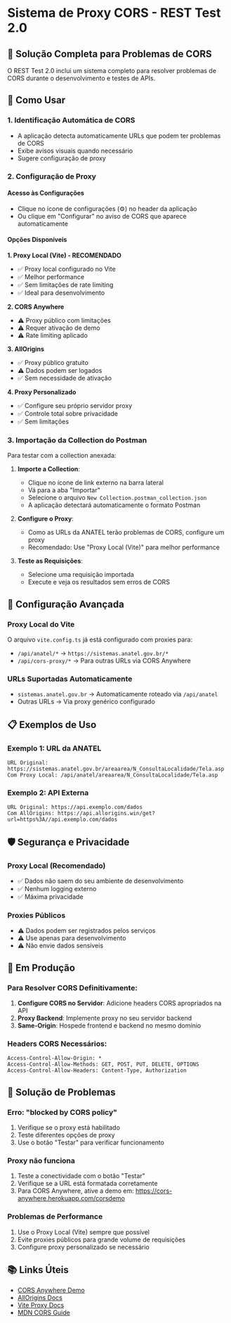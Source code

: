 # Sistema de Proxy CORS - REST Test 2.0

## 🚀 Solução Completa para Problemas de CORS

O REST Test 2.0 inclui um sistema completo para resolver problemas de CORS durante o desenvolvimento e testes de APIs.

## 🎯 Como Usar

### 1. Identificação Automática de CORS

- A aplicação detecta automaticamente URLs que podem ter problemas de CORS
- Exibe avisos visuais quando necessário
- Sugere configuração de proxy

### 2. Configuração de Proxy

#### Acesso às Configurações

- Clique no ícone de configurações (⚙️) no header da aplicação
- Ou clique em "Configurar" no aviso de CORS que aparece automaticamente

#### Opções Disponíveis

**1. Proxy Local (Vite) - RECOMENDADO**

- ✅ Proxy local configurado no Vite
- ✅ Melhor performance
- ✅ Sem limitações de rate limiting
- ✅ Ideal para desenvolvimento

**2. CORS Anywhere**

- ⚠️ Proxy público com limitações
- ⚠️ Requer ativação de demo
- ⚠️ Rate limiting aplicado

**3. AllOrigins**

- ✅ Proxy público gratuito
- ⚠️ Dados podem ser logados
- ✅ Sem necessidade de ativação

**4. Proxy Personalizado**

- ✅ Configure seu próprio servidor proxy
- ✅ Controle total sobre privacidade
- ✅ Sem limitações

### 3. Importação da Collection do Postman

Para testar com a collection anexada:

1. **Importe a Collection**:
   - Clique no ícone de link externo na barra lateral
   - Vá para a aba "Importar"
   - Selecione o arquivo `New Collection.postman_collection.json`
   - A aplicação detectará automaticamente o formato Postman

2. **Configure o Proxy**:
   - Como as URLs da ANATEL terão problemas de CORS, configure um proxy
   - Recomendado: Use "Proxy Local (Vite)" para melhor performance

3. **Teste as Requisições**:
   - Selecione uma requisição importada
   - Execute e veja os resultados sem erros de CORS

## 🔧 Configuração Avançada

### Proxy Local do Vite

O arquivo `vite.config.ts` já está configurado com proxies para:

- `/api/anatel/*` → `https://sistemas.anatel.gov.br/*`
- `/api/cors-proxy/*` → Para outras URLs via CORS Anywhere

### URLs Suportadas Automaticamente

- `sistemas.anatel.gov.br` → Automaticamente roteado via `/api/anatel`
- Outras URLs → Via proxy genérico configurado

## 📋 Exemplos de Uso

### Exemplo 1: URL da ANATEL

```
URL Original: https://sistemas.anatel.gov.br/areaarea/N_ConsultaLocalidade/Tela.asp
Com Proxy Local: /api/anatel/areaarea/N_ConsultaLocalidade/Tela.asp
```

### Exemplo 2: API Externa

```
URL Original: https://api.exemplo.com/dados
Com AllOrigins: https://api.allorigins.win/get?url=https%3A//api.exemplo.com/dados
```

## 🛡️ Segurança e Privacidade

### Proxy Local (Recomendado)

- ✅ Dados não saem do seu ambiente de desenvolvimento
- ✅ Nenhum logging externo
- ✅ Máxima privacidade

### Proxies Públicos

- ⚠️ Dados podem ser registrados pelos serviços
- ⚠️ Use apenas para desenvolvimento
- ⚠️ Não envie dados sensíveis

## 🚀 Em Produção

### Para Resolver CORS Definitivamente:

1. **Configure CORS no Servidor**: Adicione headers CORS apropriados na API
2. **Proxy Backend**: Implemente proxy no seu servidor backend
3. **Same-Origin**: Hospede frontend e backend no mesmo domínio

### Headers CORS Necessários:

```
Access-Control-Allow-Origin: *
Access-Control-Allow-Methods: GET, POST, PUT, DELETE, OPTIONS
Access-Control-Allow-Headers: Content-Type, Authorization
```

## 🐛 Solução de Problemas

### Erro: "blocked by CORS policy"

1. Verifique se o proxy está habilitado
2. Teste diferentes opções de proxy
3. Use o botão "Testar" para verificar funcionamento

### Proxy não funciona

1. Teste a conectividade com o botão "Testar"
2. Verifique se a URL está formatada corretamente
3. Para CORS Anywhere, ative a demo em: https://cors-anywhere.herokuapp.com/corsdemo

### Problemas de Performance

1. Use o Proxy Local (Vite) sempre que possível
2. Evite proxies públicos para grande volume de requisições
3. Configure proxy personalizado se necessário

## 📚 Links Úteis

- [CORS Anywhere Demo](https://cors-anywhere.herokuapp.com/corsdemo)
- [AllOrigins Docs](https://allorigins.win/)
- [Vite Proxy Docs](https://vitejs.dev/config/server-options.html#server-proxy)
- [MDN CORS Guide](https://developer.mozilla.org/en-US/docs/Web/HTTP/CORS)
